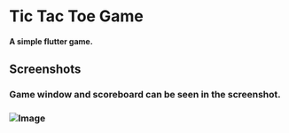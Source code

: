# Tic Tac Toe Game
#### A simple flutter game.
## Screenshots
### Game window and scoreboard can be seen in the screenshot.
### ![Image]()